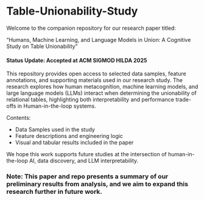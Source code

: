 # Table-Unionability-Study

Welcome to the companion repository for our research paper titled:

“Humans, Machine Learning, and Language Models in Union: A Cognitive Study on Table Unionability” 
#### Status Update: Accepted at ACM SIGMOD HILDA 2025

This repository provides open access to selected data samples, feature annotations, and supporting materials used in our research study. The research explores how human metacognition, machine learning models, and large language models (LLMs) interact when determining the unionability of relational tables, highlighting both interpretability and performance trade-offs in Human-in-the-loop systems.

Contents:
- Data Samples used in the study
- Feature descriptions and engineering logic
- Visual and tabular results included in the paper

We hope this work supports future studies at the intersection of human-in-the-loop AI, data discovery, and LLM interpretability. 

### Note: This paper and repo presents a summary of our preliminary results from analysis, and we aim to expand this research further in future work.
